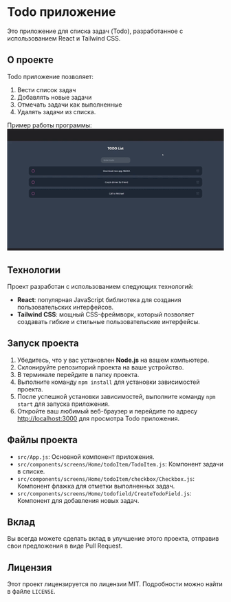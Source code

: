 # Todo приложение


Это приложение для списка задач (Todo), разработанное с использованием React и Tailwind CSS.

## О проекте

Todo приложение позволяет:
1. Вести список задач 
2. Добавлять новые задачи
3. Отмечать задачи как выполненные  
4. Удалять задачи из списка.    

Пример работы программы:
![Пример работы программы](/app.gif)

## Технологии

Проект разработан с использованием следующих технологий:

- **React**: популярная JavaScript библиотека для создания пользовательских интерфейсов.
- **Tailwind CSS**: мощный CSS-фреймворк, который позволяет создавать гибкие и стильные пользовательские интерфейсы.

## Запуск проекта

1. Убедитесь, что у вас установлен **Node.js** на вашем компьютере.
2. Склонируйте репозиторий проекта на ваше устройство.
3. В терминале перейдите в папку проекта.
4. Выполните команду `npm install` для установки зависимостей проекта.
5. После успешной установки зависимостей, выполните команду `npm start` для запуска приложения.
6. Откройте ваш любимый веб-браузер и перейдите по адресу [http://localhost:3000](http://localhost:3000) для просмотра Todo приложения.

## Файлы проекта

- `src/App.js`: Основной компонент приложения.
- `src/components/screens/Home/todoItem/TodoItem.js`: Компонент задачи в списке.
- `src/components/screens/Home/todoItem/checkbox/Checkbox.js`: Компонент флажка для отметки выполненных задач.
- `src/components/screens/Home/todofield/CreateTodoField.js`: Компонент для добавления новых задач.

## Вклад

Вы всегда можете сделать вклад в улучшение этого проекта, отправив свои предложения в виде Pull Request.

## Лицензия

Этот проект лицензируется по лицензии MIT. Подробности можно найти в файле `LICENSE`.
